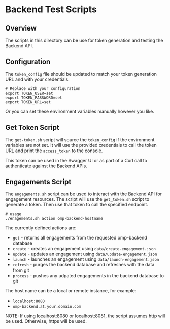 # Backend Test Scripts

## Overview

The scripts in this directory can be use for token generation and testing the Backend API.

## Configuration

The `token_config` file should be updated to match your token generation URL and with your credentials.  

```
# Replace with your configuration
export TOKEN_USER=set
export TOKEN_PASSWORD=set
export TOKEN_URL=set
```

Or you can set these environment variables manually however you like.

## Get Token Script

The `get-token.sh` script will source the `token_config` if the environment variables are not set.  It will use the provided credentials to call the token URL and print the `access_token` to the console.

This token can be used in the Swagger UI or as part of a Curl call to authenticate against the Backend APIs.

## Engagements Script

The `engagements.sh` script can be used to interact with the Backend API for engagement resources. The script will use the `get_token.sh` script to generate a token.  Then use that token to call the specified endpoint.

```
# usage
./enagements.sh action omp-backend-hostname
```

The currently defined actions are:

* `get` - returns all engagements from the requested omp-backend database
* `create` - creates an engagement using `data/create-engagement.json`
* `update` - updates an engagement using `data/update-engagement.json`
* `launch` - launches an engagement using `data/launch-engagement.json`
* `refresh` - purges the backend database and refreshes with the data from git
* `process` - pushes any udpated engagements in the backend database to git

The host name can be a local or remote instance, for example:

* `localhost:8080`
* `omp-backend.at.your.domain.com`

NOTE:  If using localhost:8080 or localhost:8081, the script assumes http will be used.  Otherwise, https will be used.